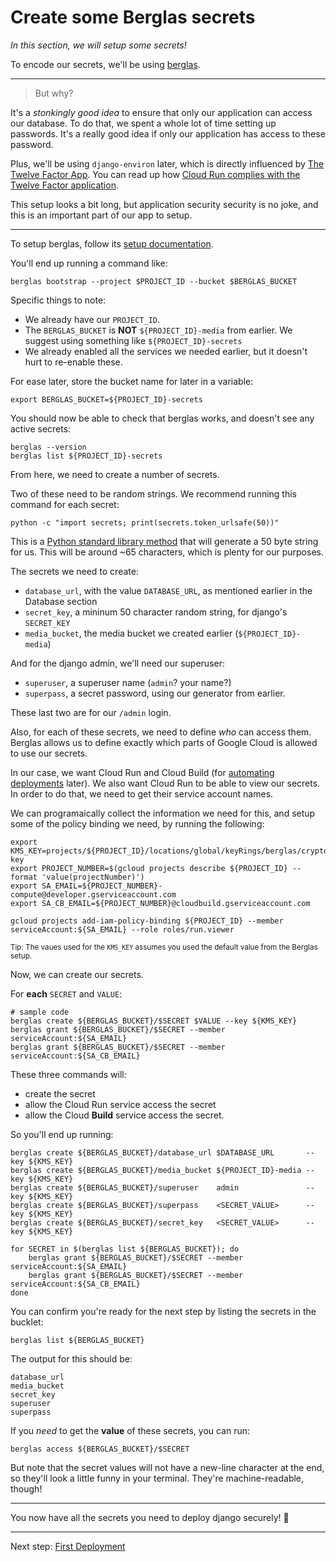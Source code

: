 # Create some Berglas secrets

*In this section, we will setup some secrets!*

To encode our secrets, we'll be using [berglas](https://github.com/GoogleCloudPlatform/berglas).

----

> But why? 

It's a *stonkingly good idea* to ensure that only our application can access our database. To do that, we spent a whole lot of time setting up passwords. It's a really good idea if only our application has access to these password. 

Plus, we'll be using `django-environ` later, which is directly influenced by [The Twelve Factor App](https://12factor.net/). You can read up how [Cloud Run complies with the Twelve Factor application](https://cloud.google.com/blog/products/serverless/a-dozen-reasons-why-cloud-run-complies-with-the-twelve-factor-app-methodology).

This setup looks a bit long, but application security security is no joke, and this is an important part of our app to setup. 

---

To setup berglas, follow its [setup documentation](https://github.com/GoogleCloudPlatform/berglas#setup). 

You'll end up running a command like: 

```
berglas bootstrap --project $PROJECT_ID --bucket $BERGLAS_BUCKET
```

Specific things to note: 

* We already have our `PROJECT_ID`.
* The `BERGLAS_BUCKET` is **NOT** `${PROJECT_ID}-media` from earlier. We suggest using something like `${PROJECT_ID}-secrets`
* We already enabled all the services we needed earlier, but it doesn't hurt to re-enable these.

For ease later, store the bucket name for later in a variable: 

```
export BERGLAS_BUCKET=${PROJECT_ID}-secrets
```

You should now be able to check that berglas works, and doesn't see any active secrets: 

```
berglas --version
berglas list ${PROJECT_ID}-secrets
```

From here, we need to create a number of secrets. 

Two of these need to be random strings. We recommend running this command for each secret: 

```
python -c "import secrets; print(secrets.token_urlsafe(50))"
```

This is a [Python standard library method](https://docs.python.org/3/library/secrets.html#secrets.token_urlsafe) that will generate a 50 byte string for us. This will be around ~65 characters, which is plenty for our purposes.

The secrets we need to create: 

 * `database_url`, with the value `DATABASE_URL`, as mentioned earlier in the Database section
 * `secret_key`, a mininum 50 character random string, for django's `SECRET_KEY`
 * `media_bucket`, the media bucket we created earlier (`${PROJECT_ID}-media`)

And for the django admin, we'll need our superuser: 

 * `superuser`, a superuser name (`admin`? your name?)
 * `superpass`, a secret password, using our generator from earlier. 

 
These last two are for our `/admin` login.

Also, for each of these secrets, we need to define *who* can access them. Berglas allows us to define exactly which parts of Google Cloud is allowed to use our secrets. 

In our case, we want Cloud Run and Cloud Build (for [automating deployments](60-ongoing-deployment.md) later). We also want Cloud Run to be able to view our secrets. In order to do that, we need to get their service account names. 

We can programaically collect the information we need for this, and setup some of the policy binding we need, by running the following:

```
export KMS_KEY=projects/${PROJECT_ID}/locations/global/keyRings/berglas/cryptoKeys/berglas-key
export PROJECT_NUMBER=$(gcloud projects describe ${PROJECT_ID} --format 'value(projectNumber)')
export SA_EMAIL=${PROJECT_NUMBER}-compute@developer.gserviceaccount.com
export SA_CB_EMAIL=${PROJECT_NUMBER}@cloudbuild.gserviceaccount.com

gcloud projects add-iam-policy-binding ${PROJECT_ID} --member serviceAccount:${SA_EMAIL} --role roles/run.viewer
```

<small>Tip: The vaues used for the `KMS_KEY` assumes you used the default value from the Berglas setup.</small>

Now, we can create our secrets. 

For **each** `SECRET` and `VALUE`:

```
# sample code
berglas create ${BERGLAS_BUCKET}/$SECRET $VALUE --key ${KMS_KEY}
berglas grant ${BERGLAS_BUCKET}/$SECRET --member serviceAccount:${SA_EMAIL}
berglas grant ${BERGLAS_BUCKET}/$SECRET --member serviceAccount:${SA_CB_EMAIL}
```

These three commands will: 

 * create the secret
 * allow the Cloud Run service access the secret
 * allow the Cloud **Build** service access the secret. 

So you'll end up running: 

```
berglas create ${BERGLAS_BUCKET}/database_url $DATABASE_URL       --key ${KMS_KEY}
berglas create ${BERGLAS_BUCKET}/media_bucket ${PROJECT_ID}-media --key ${KMS_KEY}
berglas create ${BERGLAS_BUCKET}/superuser    admin               --key ${KMS_KEY}
berglas create ${BERGLAS_BUCKET}/superpass    <SECRET_VALUE>      --key ${KMS_KEY}
berglas create ${BERGLAS_BUCKET}/secret_key   <SECRET_VALUE>      --key ${KMS_KEY}

for SECRET in $(berglas list ${BERGLAS_BUCKET}); do
	berglas grant ${BERGLAS_BUCKET}/$SECRET --member serviceAccount:${SA_EMAIL}
	berglas grant ${BERGLAS_BUCKET}/$SECRET --member serviceAccount:${SA_CB_EMAIL}
done

```

You can confirm you're ready for the next step by listing the secrets in the bucklet: 

```
berglas list ${BERGLAS_BUCKET}
```

The output for this should be: 

```
database_url
media_bucket
secret_key
superuser
superpass
```
 
If you *need* to get the **value** of these secrets, you can run: 

```
berglas access ${BERGLAS_BUCKET}/$SECRET
```

But note that the secret values will not have a new-line character at the end, so they'll look a little funny in your terminal. They're machine-readable, though!

---

You now have all the secrets you need to deploy django securely! 🤫

---

Next step: [First Deployment](50-first-deployment.md)